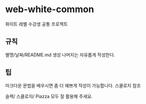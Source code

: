 # web-white-common
화이트 레벨 수강생 공통 프로젝트

## 규칙 
별명/날짜/README.md 생성
나머지는 자유롭게 작성한다.

## 팁
마크다운 문법을 배우시면 좀 더 예쁘게 작성이 가능합니다. 
스쿨로지 참조

슬랙/ 스쿨로지/ Piazza 모두 잘 활용해 주세요.
